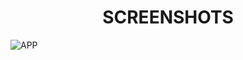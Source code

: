 <h1 align="center">SCREENSHOTS</h1>

![APP](/repository/public/assets/screenshot_1.png?raw=true "working")
